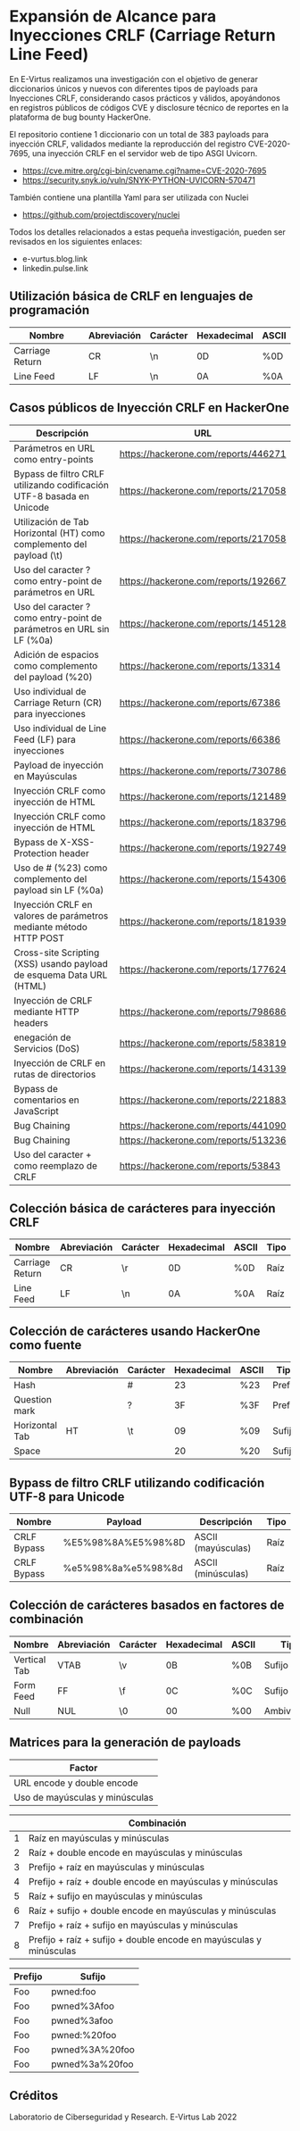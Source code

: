 # Expansión de Alcance para Inyecciones CRLF (Carriage Return Line Feed)

En E-Virtus realizamos una investigación con el objetivo de generar diccionarios únicos y nuevos con diferentes tipos de payloads para Inyecciones CRLF, considerando casos prácticos y válidos, apoyándonos en registros públicos de códigos CVE y disclosure técnico de reportes en la plataforma de bug bounty HackerOne.

El repositorio contiene 1 diccionario con un total de 383 payloads para inyección CRLF, validados mediante la reproducción del registro CVE-2020-7695, una inyección CRLF en el servidor web de tipo ASGI Uvicorn.

* https://cve.mitre.org/cgi-bin/cvename.cgi?name=CVE-2020-7695
* https://security.snyk.io/vuln/SNYK-PYTHON-UVICORN-570471

También contiene una plantilla Yaml para ser utilizada con Nuclei

* https://github.com/projectdiscovery/nuclei

Todos los detalles relacionados a estas pequeña investigación, pueden ser revisados en los siguientes enlaces:

* e-vurtus.blog.link
* linkedin.pulse.link

## Utilización básica de CRLF en lenguajes de programación

| Nombre     | Abreviación | Carácter | Hexadecimal | ASCII |
| ----------- | ----------- | ----------- | ----------- | ----------- |
| Carriage Return | CR | \n | 0D | %0D |
| Line Feed | LF | \n | 0A | %0A |

## Casos públicos de Inyección CRLF en HackerOne

| Descripción      | URL |
| ----------- | ----------- |
| Parámetros en URL como entry-points      | https://hackerone.com/reports/446271       |
| Bypass de filtro CRLF utilizando codificación UTF-8 basada en Unicode   | https://hackerone.com/reports/217058        |
| Utilización de Tab Horizontal (HT) como complemento del payload (\t)   | https://hackerone.com/reports/217058        |
| Uso del caracter ? como entry-point de parámetros en URL   | https://hackerone.com/reports/192667        |
| Uso del caracter ? como entry-point de parámetros en URL sin LF (%0a)   | https://hackerone.com/reports/145128        |
| Adición de espacios como complemento del payload (%20)   | https://hackerone.com/reports/13314        |
| Uso individual de Carriage Return (CR) para inyecciones   | https://hackerone.com/reports/67386        |
| Uso individual de Line Feed (LF) para inyecciones   | https://hackerone.com/reports/66386        |
| Payload de inyección en Mayúsculas   | https://hackerone.com/reports/730786        |
| Inyección CRLF como inyección de HTML   | https://hackerone.com/reports/121489        |
| Inyección CRLF como inyección de HTML   | https://hackerone.com/reports/183796        |
| Bypass de X-XSS-Protection header   | https://hackerone.com/reports/192749        |
| Uso de # (%23) como complemento del payload sin LF (%0a)   | https://hackerone.com/reports/154306        |
| Inyección CRLF en valores de parámetros mediante método HTTP POST   | https://hackerone.com/reports/181939        |
| Cross-site Scripting (XSS) usando payload de esquema Data URL (HTML)   | https://hackerone.com/reports/177624        |
| Inyección de CRLF mediante HTTP headers   | https://hackerone.com/reports/798686        |
| enegación de Servicios (DoS)   | https://hackerone.com/reports/583819        |
| Inyección de CRLF en rutas de directorios   | https://hackerone.com/reports/143139        |
| Bypass de comentarios en JavaScript   | https://hackerone.com/reports/221883        |
| Bug Chaining   | https://hackerone.com/reports/441090        |
| Bug Chaining   | https://hackerone.com/reports/513236        |
| Uso del caracter + como reemplazo de CRLF   | https://hackerone.com/reports/53843        |

## Colección básica de carácteres para inyección CRLF

| Nombre      | Abreviación | Carácter | Hexadecimal | ASCII | Tipo |
| ----------- | ----------- | ----------- | ----------- | ----------- | ----------- |
| Carriage Return      | CR       | \r       | 0D       | %0D       | Raíz       |
| Line Feed   | LF        | \n       | 0A       | %0A       | Raíz       |

## Colección de carácteres usando HackerOne como fuente

| Nombre      | Abreviación | Carácter | Hexadecimal | ASCII | Tipo |
| ----------- | ----------- | ----------- | ----------- | ----------- | ----------- |
| Hash      |        | #       | 23       | %23       | Prefijo       |
| Question mark   |         | ?       | 3F       | %3F       | Prefijo       |
| Horizontal Tab   | HT        | \t       | 09       | %09       | Sufijo       |
| Space   |         |        | 20       | %20       | Sufijo       |

## Bypass de filtro CRLF utilizando codificación UTF-8 para Unicode

| Nombre      | Payload | Descripción | Tipo |
| ----------- | ----------- | ----------- | ----------- |
| CRLF Bypass      | %E5%98%8A%E5%98%8D       | ASCII (mayúsculas)       | Raíz       |
| CRLF Bypass   | %e5%98%8a%e5%98%8d        | ASCII (minúsculas)       | Raíz       |

## Colección de carácteres basados en factores de combinación

| Nombre      | Abreviación | Carácter | Hexadecimal | ASCII | Tipo |
| ----------- | ----------- | ----------- | ----------- | ----------- | ----------- |
| Vertical Tab      | VTAB       | \v       | 0B       | %0B       | Sufijo       |
| Form Feed   | FF        | \f       | 0C       | %0C       | Sufijo       |
| Null   | NUL        | \0       | 00       | %00       | Ambivalente       |

## Matrices para la generación de payloads

| Factor      |
| ----------- | 
| URL encode y double encode      |
| Uso de mayúsculas y minúsculas   |

|       | Combinación |
| ----------- | ----------- |
| 1      | Raíz en mayúsculas y minúsculas       |
| 2   | Raíz + double encode en mayúsculas y minúsculas        |
| 3   | Prefijo + raíz en mayúsculas y minúsculas        |
| 4   | Prefijo + raíz + double encode en mayúsculas y minúsculas        |
| 5   | Raíz + sufijo en mayúsculas y minúsculas        |
| 6   | Raíz + sufijo + double encode en mayúsculas y minúsculas        |
| 7   | Prefijo + raíz + sufijo en mayúsculas y minúsculas        |
| 8   | Prefijo + raíz + sufijo + double encode en mayúsculas y minúsculas        |

| Prefijo      | Sufijo |
| ----------- | ----------- |
| Foo      | pwned:foo       |
| Foo   | pwned%3Afoo        |
| Foo   | pwned%3afoo        |
| Foo   | pwned:%20foo        |
| Foo   | pwned%3A%20foo        |
| Foo   | pwned%3a%20foo        |

## Créditos

Laboratorio de Ciberseguridad y Research. E-Virtus Lab 2022
